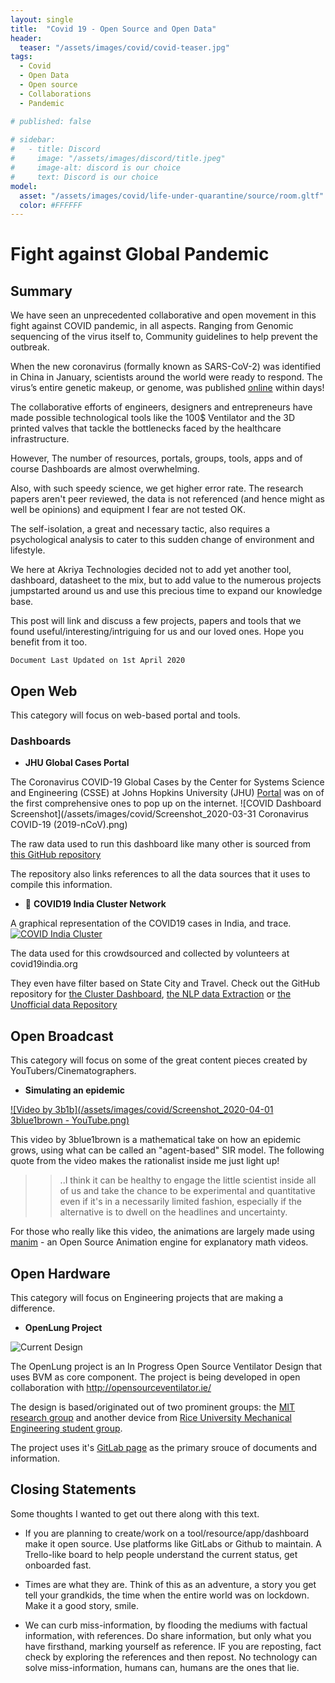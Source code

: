 ```yaml
---
layout: single
title:  "Covid 19 - Open Source and Open Data" 
header:
  teaser: "/assets/images/covid/covid-teaser.jpg"
tags:
  - Covid 
  - Open Data
  - Open source
  - Collaborations
  - Pandemic

# published: false
  
# sidebar:
#   - title: Discord
#     image: "/assets/images/discord/title.jpeg"
#     image-alt: discord is our choice
#     text: Discord is our choice
model:
  asset: "/assets/images/covid/life-under-quarantine/source/room.gltf"
  color: #FFFFFF
---
```

# Fight against Global Pandemic


## Summary
We have seen an unprecedented collaborative and open movement in this fight against COVID pandemic, in all aspects.
Ranging from Genomic sequencing of the virus itself to, Community guidelines to help prevent the outbreak.

When the new coronavirus (formally known as SARS-CoV-2) was identified in China in January, scientists around the world were ready to respond. The virus’s entire genetic makeup, or genome, was published [online](https://www.thelancet.com/journals/lancet/article/PIIS0140-6736(20)30251-8/fulltext) within days!

The collaborative efforts of engineers, designers and entrepreneurs have made possible technological tools like the 100$ Ventilator and the 3D printed valves that tackle the bottlenecks faced by the healthcare infrastructure.

However,
The number of resources, portals, groups, tools, apps and of course Dashboards are almost overwhelming.

Also, with such speedy science, we get higher error rate. The research papers aren't peer reviewed, the data is not referenced (and hence might as well be opinions) and equipment I fear are not tested OK.

The self-isolation, a great and necessary tactic, also requires a psychological analysis to cater to this sudden change of environment and lifestyle.

We here at Akriya Technologies decided not to add yet another tool, dashboard, datasheet to the mix, but to add value to the numerous projects jumpstarted around us and use this precious time to expand our knowledge base.

This post will link and discuss a few projects, papers and tools that we found useful/interesting/intriguing for us and our loved ones.
Hope you benefit from it too.


```
Document Last Updated on 1st April 2020
```

## Open Web
This category will focus on web-based portal and tools. 
### Dashboards
* **JHU Global Cases Portal**

The Coronavirus COVID-19 Global Cases by the Center for Systems Science and Engineering (CSSE) at Johns Hopkins University (JHU) [Portal](https://coronavirus.jhu.edu/map.html) was on of the first comprehensive ones to pop up on the internet.
![COVID Dashboard Screenshot](/assets/images/covid/Screenshot_2020-03-31 Coronavirus COVID-19 (2019-nCoV).png)

The raw data used to run this dashboard like many other is sourced from [this GitHub repository](https://github.com/CSSEGISandData/COVID-19)

The repository also links references to all the data sources that it uses to compile this information.

* 🔬 **COVID19 India Cluster Network**

A graphical representation of the COVID19 cases in India, and trace.
[![COVID India Cluster](https://camo.githubusercontent.com/0886f43d3200c0cab37a506b21fdb8967828fa11/68747470733a2f2f692e6962622e636f2f646d4e447468572f53637265656e2d53686f742d323032302d30332d31392d61742d392d31352d35312d504d2e706e67)](https://cluster.covid19india.org/)

The data used for this crowdsourced and collected by volunteers at covid19india.org

They even have filter based on State City and Travel.
Check out the GitHub repository for [the Cluster Dashboard](https://github.com/someshkar/covid19india-cluster), [the NLP data Extraction](https://github.com/NirantK/coronaIndia) or [the Unofficial data Repository](https://github.com/amodm/api-covid19-in)



## Open Broadcast  
This category will focus on some of the great content pieces created by YouTubers/Cinematographers.

* **Simulating an epidemic**

[![Video by 3b1b](/assets/images/covid/Screenshot_2020-04-01 3blue1brown - YouTube.png)](https://www.youtube.com/watch?v=gxAaO2rsdIs)

This video by 3blue1brown is a mathematical take on how an epidemic grows, using what can be called an "agent-based" SIR model. The following quote from the video makes the rationalist inside me just light up!
>>  ..I think it can be healthy to engage the little scientist inside all of us and take the chance to be experimental and quantitative even if it's in a necessarily limited fashion, especially if the alternative is to dwell on the headlines and uncertainty.

For those who really like this video, the animations are largely made using [manim](https://github.com/3b1b/manim) - an Open Source Animation engine for explanatory math videos. 



## Open Hardware
This category will focus on Engineering projects that are making a difference.

* **OpenLung Project**

![Current Design](https://gitlab.com/open-source-ventilator/OpenLung/-/raw/master/images/current_concept.png)

The OpenLung project is an In Progress Open Source Ventilator Design that uses BVM as core component.
The project is being developed in open collaboration with http://opensourceventilator.ie/

The design is based/originated out of two prominent groups: the [MIT research group](https://web.mit.edu/2.75/projects/DMD_2010_Al_Husseini.pdf) and another device from [Rice University Mechanical Engineering student group](http://oedk.rice.edu/Sys/PublicProfile/47585242/1063096).

The project uses it's [GitLab page](https://gitlab.com/open-source-ventilator/OpenLung) as the primary srouce of documents and information. 

## Closing Statements
Some thoughts I wanted to get out there along with this text.
* If you are planning to create/work on a tool/resource/app/dashboard make it open source. Use platforms like GitLabs or Github to maintain. A Trello-like board to help people understand the current status, get onboarded fast.

* Times are what they are. Think of this as an adventure, a story you get tell your grandkids, the time when the entire world was on lockdown. Make it a good story, smile.

* We can curb miss-information, by flooding the mediums with factual information, with references. Do share information, but only what you have firsthand, marking yourself as reference. IF you are reposting, fact check by exploring the references and then repost. No technology can solve miss-information, humans can, humans are the ones that lie.


